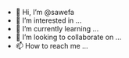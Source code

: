 - 👋 Hi, I’m @sawefa
- 👀 I’m interested in ...
- 🌱 I’m currently learning ...
- 💞️ I’m looking to collaborate on ...
- 📫 How to reach me ...

<!---
sawefa/sawefa is a ✨ special ✨ repository because its `README.md` (this file) appears on your GitHub profile.
You can click the Preview link to take a look at your changes.
--->
